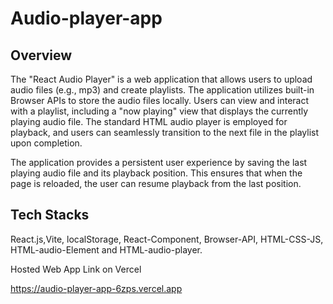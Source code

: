 # Audio-player-app

## Overview
The "React Audio Player" is a web application that allows users to upload audio files (e.g., mp3) and create playlists. The application utilizes built-in Browser APIs to store the audio files locally. Users can view and interact with a playlist, including a "now playing" view that displays the currently playing audio file. The standard HTML audio player is employed for playback, and users can seamlessly transition to the next file in the playlist upon completion.

The application provides a persistent user experience by saving the last playing audio file and its playback position. This ensures that when the page is reloaded, the user can resume playback from the last position.


## Tech Stacks
React.js,Vite, localStorage, React-Component, Browser-API, HTML-CSS-JS, HTML-audio-Element and HTML-audio-player.

Hosted Web App Link on Vercel

https://audio-player-app-6zps.vercel.app
